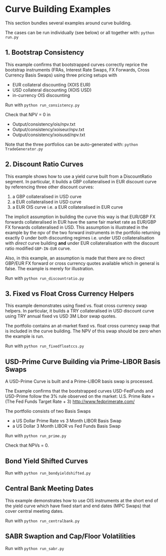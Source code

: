 # Curve Building Examples

This section bundles several examples around curve building. 

The cases can be run individually (see below) or all together with: <code>python run.py</code>

## 1. Bootstrap Consistency

This example confirms that bootstrapped curves correctly reprice the
bootstrap instruments (FRAs, Interest Rate Swaps, FX Forwards, Cross
Currency Basis Swaps) using three pricing setups with
- EUR collateral discounting (XOIS EUR)
- USD collateral discounting (XOIS USD)
- in-currency OIS discounting 

Run with <code>python run_consistency.py</code>

Check that NPV = 0 in
- Output/consistency/ois/npv.txt
- Output/consistency/xoiseur/npv.txt
- Output/consistency/xoisusd/npv.txt

Note that the three portfolios can be auto-generated with: <code>python TradeGenerator.py</code>

## 2. Discount Ratio Curves

This example shows how to use a yield curve built from a DiscountRatio segment. In particular, it builds a GBP collateralised in EUR discount curve by referencing three other discount curves:

1. a GBP collateralised in USD curve
2. a EUR collateralised in USD curve
3. a EUR OIS curve i.e. a EUR collateralised in EUR curve

The implicit assumption in building the curve this way is that EUR/GBP FX forwards collateralised in EUR have the same fair market rate as EUR/GBP FX forwards collateralised in USD. This assumption is illustrated in the example by the npv of the two forward instruments in the portfolio returning exactly 0 under both discounting regimes i.e. under USD collateralisation with *direct* curve building **and** under EUR collateralisation with the discount ratio modified `GBP-IN-EUR` curve.

Also, in this example, an assumption is made that there are no direct GBP/EUR FX forward or cross currency quotes available which in general is false. The example is merely for illustration.

Run with <code>python run_discountratio.py</code>

## 3. Fixed vs Float Cross Currency Helpers

This example demonstrates using fixed vs. float cross currency swap helpers.
In particular, it builds a TRY collateralised in USD discount curve using TRY annual
fixed vs USD 3M Libor swap quotes.

The portfolio contains an at-market fixed vs. float cross currency swap that is included
in the curve building. The NPV of this swap should be zero when the example is run.

Run with <code>python run_fixedfloatccs.py</code>


## USD-Prime Curve Building via Prime-LIBOR Basis Swaps

A USD-Prime Curve is built and a Prime-LIBOR basis swap is processed.

The Example confirms that the bootstrapped curves USD-FedFunds and USD-Prime follow the
3% rule observed on the market:
U.S. Prime Rate = (The Fed Funds Target Rate + 3)
http://www.fedprimerate.com/

The portfolio consists of two Basis Swaps
- a US Dollar Prime Rate vs 3 Month LIBOR Basis Swap
- a US Dollar 3 Month LIBOR vs Fed Funds Basis Swap

Run with <code>python run_prime.py</code>

Check that NPVs = 0.


## Bond Yield Shifted Curves

Run with <code>python run_bondyieldshifted.py</code>


## Central Bank Meeting Dates

This example demonstrates how to use OIS instruments at the short end of the yield curve
which have fixed start and end dates (MPC Swaps) that cover central meeting dates.

Run with <code>python run_centralbank.py</code>


## SABR Swaption and Cap/Floor Volatilities

Run with <code>python run_sabr.py</code>

